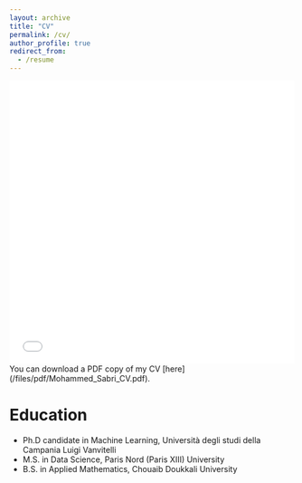 ```yaml
---
layout: archive
title: "CV"
permalink: /cv/
author_profile: true
redirect_from:
  - /resume
---
```


<iframe src="/files/pdf/Mohammed_Sabri_CV.pdf" width="100%" height="500" frameborder="no" border="0" marginwidth="0" marginheight="0"></iframe>
You can download a PDF copy of my CV [here](/files/pdf/Mohammed_Sabri_CV.pdf).

Education
======
* Ph.D candidate in Machine Learning, Università degli studi della Campania Luigi Vanvitelli
* M.S. in Data Science, Paris Nord (Paris XIII) University
* B.S. in Applied Mathematics, Chouaib Doukkali University
